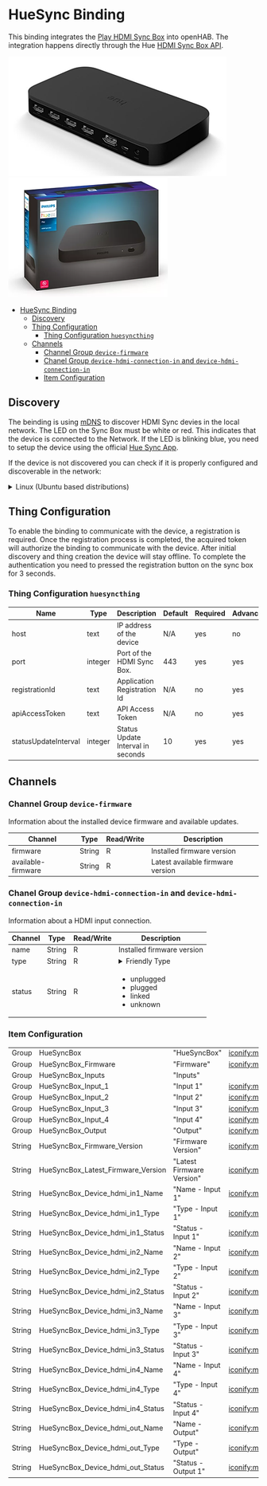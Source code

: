 # HueSync Binding

This binding integrates the [Play HDMI Sync Box](https://www.philips-hue.com/en-us/p/hue-play-hdmi-sync-box-/046677555221) into openHAB.
The integration happens directly through the Hue [HDMI Sync Box API](https://developers.meethue.com/develop/hue-entertainment/hue-hdmi-sync-box-api/).

![Play HDMI Sync Box](doc/bridge1.png)
![Play HDMI Sync Box](doc/bridge2.png)

- [HueSync Binding](#huesync-binding)
  - [Discovery](#discovery)
  - [Thing Configuration](#thing-configuration)
    - [Thing Configuration `huesyncthing`](#thing-configuration-huesyncthing)
  - [Channels](#channels)
    - [Channel Group `device-firmware`](#channel-group-device-firmware)
    - [Chanel Group `device-hdmi-connection-in` and `device-hdmi-connection-in`](#chanel-group-device-hdmi-connection-in-and-device-hdmi-connection-in)
    - [Item Configuration](#item-configuration)

<!-- 
## Supported Things

_Please describe the different supported things / devices including their ThingTypeUID within this section._
_Which different types are supported, which models were tested etc.?_
_Note that it is planned to generate some part of this based on the XML files within ```src/main/resources/OH-INF/thing``` of your binding._

- `bridge`: Short description of the Bridge, if any
- `sample`: Short description of the Thing with the ThingTypeUID `sample` 
- -->

## Discovery

The beinding is using [mDNS](https://en.wikipedia.org/wiki/Multicast_DNS) to discover HDMI Sync devies in the local network.
The LED on the Sync Box must be white or red.
This indicates that the device is connected to the Network.
If the LED is blinking blue, you need to setup the device using the official [Hue Sync App](https://www.philips-hue.com/en-in/explore-hue/propositions/entertainment/hue-sync).

If the device is not discovered you can check if it is properly configured and discoverable in the network:

<details>
  <summary>Linux (Ubuntu based distributions)</summary>

```bash
$ avahi-browse --resolve _huesync._tcp 
+ wlp0s20f3 IPv4 HueSyncBox-XXXXXXXXXXX                       _huesync._tcp        local
= wlp0s20f3 IPv4 HueSyncBox-XXXXXXXXXXX                       _huesync._tcp        local
   hostname = [XXXXXXXXXXX.local]
   address = [192.168.0.12]
   port = [443]
   txt = ["name=Sync Box" "devicetype=HSB1" "uniqueid=XXXXXXXXXXX" "path=/api"]
```

</details>

## Thing Configuration

To enable the binding to communicate with the device, a registration is required.
Once the registration process is completed, the acquired token will authorize the binding to communicate with the device.
After initial discovery and thing creation the device will stay offline.
To complete the authentication you need to pressed the registration button on the sync box for 3 seconds.

<!-- _
Describe what is needed to manually configure a thing, either through the UI or via a thing-file._
_This should be mainly about its mandatory and optional configuration parameters._

_Note that it is planned to generate some part of this based on the XML files within ```src/main/resources/OH-INF/thing``` of your binding._ 
-->

### Thing Configuration `huesyncthing`

| Name                 | Type    | Description                       | Default | Required | Advanced |
| -------------------- | ------- | --------------------------------- | ------- | -------- | -------- |
| host                 | text    | IP address of the device          | N/A     | yes      | no       |
| port                 | integer | Port of the HDMI Sync Box.        | 443     | yes      | yes      |
| registrationId       | text    | Application Registration Id       | N/A     | no       | yes      |
| apiAccessToken       | text    | API Access Token                  | N/A     | no       | yes      |
| statusUpdateInterval | integer | Status Update Interval in seconds | 10      | yes      | yes      |

## Channels

### Channel Group `device-firmware`

Information about the installed device firmware and available updates.

| Channel            | Type   | Read/Write | Description                       |
| ------------------ | ------ | ---------- | --------------------------------- |
| firmware           | String | R          | Installed firmware version        |
| available-firmware | String | R          | Latest available firmware version |

### Chanel Group `device-hdmi-connection-in` and `device-hdmi-connection-in`

Information about a HDMI input  connection.

| Channel | Type   | Read/Write | Description                                                                                                                                                                                                                                                                                                                                                                                                            |
| ------- | ------ | ---------- | ---------------------------------------------------------------------------------------------------------------------------------------------------------------------------------------------------------------------------------------------------------------------------------------------------------------------------------------------------------------------------------------------------------------------- |
| name    | String | R          | Installed firmware version                                                                                                                                                                                                                                                                                                                                                                                             |
| type    | String | R          | <details><summary>Friendly Type</summary><ul><li>generic</li><li>video</li><li>game</li><li>music</li><li>xbox</li><li>playstation</li><li>nintendoswitch</li><li>phone</li><li>desktop</li><li>laptop</li><li>appletv</li><li>roku</li><li>shield</li><li>chromecast</li><li>firetv</li><li>diskplayer</li><li>settopbox</li><li>satellite</li><li>avreceiver</li><li>soundbar</li><li>hdmiswitch</li></ul></details> |
| status  | String | R          | <ul><li>unplugged</li><li>plugged</li><li>linked</li><li>unknown</li></ul>                                                                                                                                                                                                                                                                                                                                             |

<!-- 
## Full Example

_Provide a full usage example based on textual configuration files._
_*.things, *.items examples are mandatory as textual configuration is well used by many users._
_*.sitemap examples are optional._  

### Thing Configuration

```java
Example thing configuration goes here.
``` 
-->

### Item Configuration

|        |                                    |                           |                           |                       |                      |                                                                                     |
| ------ | ---------------------------------- | ------------------------- | ------------------------- | --------------------- | -------------------- | ----------------------------------------------------------------------------------- |
| Group  | HueSyncBox                         | "HueSyncBox"              | <iconify:mdi:tv>          |                       | ["NetworkAppliance"] |                                                                                     |
| Group  | HueSyncBox_Firmware                | "Firmware"                | <iconify:mdi:information> | (HueSyncBox)          | ["Sensor"]           |                                                                                     |
| Group  | HueSyncBox_Inputs                  | "Inputs"                  | <receiver>                | (HueSyncBox)          | ["Receiver"]         |                                                                                     |
| Group  | HueSyncBox_Input_1                 | "Input 1"                 | <iconify:mdi:hdmi-port>   | (HueSyncBox_Inputs)   | ["Receiver"]         |                                                                                     |
| Group  | HueSyncBox_Input_2                 | "Input 2"                 | <iconify:mdi:hdmi-port>   | (HueSyncBox_Inputs)   | ["Receiver"]         |                                                                                     |
| Group  | HueSyncBox_Input_3                 | "Input 3"                 | <iconify:mdi:hdmi-port>   | (HueSyncBox_Inputs)   | ["Receiver"]         |                                                                                     |
| Group  | HueSyncBox_Input_4                 | "Input 4"                 | <iconify:mdi:hdmi-port>   | (HueSyncBox_Inputs)   | ["Receiver"]         |                                                                                     |
| Group  | HueSyncBox_Output                  | "Output"                  | <iconify:mdi:tv>          | (HueSyncBox)          | ["Screen"]           |                                                                                     |
| String | HueSyncBox_Firmware_Version        | "Firmware Version"        | <iconify:mdi:text>        | (HueSyncBox_Firmware) | ["Property"]         | {` channel="huesync:huesyncthing:HueSyncBox:device-firmware#firmware" } `           |
| String | HueSyncBox_Latest_Firmware_Version | "Latest Firmware Version" | <iconify:mdi:text>        | (HueSyncBox_Firmware) | ["Property"]         | {` channel="huesync:huesyncthing:HueSyncBox:device-firmware#available-firmware" } ` |
| String | HueSyncBox_Device_hdmi_in1_Name    | "Name - Input 1"          | <iconify:mdi:text>        | (HueSyncBox_Input_1)  | ["Property"]         | {` channel="huesync:huesyncthing:HueSyncBox:device-hdmi-in-1#name" } `              |
| String | HueSyncBox_Device_hdmi_in1_Type    | "Type - Input 1"          | <iconify:mdi:devices>     | (HueSyncBox_Input_1)  | ["Property"]         | {` channel="huesync:huesyncthing:HueSyncBox:device-hdmi-in-1#type" } `              |
| String | HueSyncBox_Device_hdmi_in1_Status  | "Status - Input 1"        | <iconify:mdi:connection>  | (HueSyncBox_Input_1)  | ["Property"]         | {` channel="huesync:huesyncthing:HueSyncBox:device-hdmi-in-1#status" } `            |
| String | HueSyncBox_Device_hdmi_in2_Name    | "Name - Input 2"          | <iconify:mdi:text>        | (HueSyncBox_Input_2)  | ["Property"]         | {` channel="huesync:huesyncthing:HueSyncBox:device-hdmi-in-2#name" } `              |
| String | HueSyncBox_Device_hdmi_in2_Type    | "Type - Input 2"          | <iconify:mdi:devices>     | (HueSyncBox_Input_2)  | ["Property"]         | {` channel="huesync:huesyncthing:HueSyncBox:device-hdmi-in-2#type" } `              |
| String | HueSyncBox_Device_hdmi_in2_Status  | "Status - Input 2"        | <iconify:mdi:connection>  | (HueSyncBox_Input_2)  | ["Property"]         | {` channel="huesync:huesyncthing:HueSyncBox:device-hdmi-in-2#status" } `            |
| String | HueSyncBox_Device_hdmi_in3_Name    | "Name - Input 3"          | <iconify:mdi:text>        | (HueSyncBox_Input_3)  | ["Property"]         | {` channel="huesync:huesyncthing:HueSyncBox:device-hdmi-in-3#name" } `              |
| String | HueSyncBox_Device_hdmi_in3_Type    | "Type - Input 3"          | <iconify:mdi:devices>     | (HueSyncBox_Input_3)  | ["Property"]         | {` channel="huesync:huesyncthing:HueSyncBox:device-hdmi-in-3#type" } `              |
| String | HueSyncBox_Device_hdmi_in3_Status  | "Status - Input 3"        | <iconify:mdi:connection>  | (HueSyncBox_Input_3)  | ["Property"]         | {` channel="huesync:huesyncthing:HueSyncBox:device-hdmi-in-3#status" } `            |
| String | HueSyncBox_Device_hdmi_in4_Name    | "Name - Input 4"          | <iconify:mdi:text>        | (HueSyncBox_Input_4)  | ["Property"]         | {` channel="huesync:huesyncthing:HueSyncBox:device-hdmi-in-4#name" } `              |
| String | HueSyncBox_Device_hdmi_in4_Type    | "Type - Input 4"          | <iconify:mdi:devices>     | (HueSyncBox_Input_4)  | ["Property"]         | {` channel="huesync:huesyncthing:HueSyncBox:device-hdmi-in-4#type" } `              |
| String | HueSyncBox_Device_hdmi_in4_Status  | "Status - Input 4"        | <iconify:mdi:connection>  | (HueSyncBox_Input_4)  | ["Property"]         | {` channel="huesync:huesyncthing:HueSyncBox:device-hdmi-in-4#status" } `            |
| String | HueSyncBox_Device_hdmi_out_Name    | "Name - Output"           | <iconify:mdi:text>        | (HueSyncBox_Output)   | ["Property"]         | {` channel="huesync:huesyncthing:HueSyncBox:device-hdmi-out#name" } `               |
| String | HueSyncBox_Device_hdmi_out_Type    | "Type - Output"           | <iconify:mdi:tv>          | (HueSyncBox_Output)   | ["Property"]         | {` channel="huesync:huesyncthing:HueSyncBox:device-hdmi-out#type" } `               |
| String | HueSyncBox_Device_hdmi_out_Status  | "Status - Output 1"       | <iconify:mdi:connection>  | (HueSyncBox_Output)   | ["Property"]         | {` channel="huesync:huesyncthing:HueSyncBox:device-hdmi-out#status" } `             |

<!-- 
### Sitemap Configuration

```perl
Optional Sitemap configuration goes here.
Remove this section, if not needed.
```

## Any custom content here

_Feel free to add additional sections for whatever you think should also be mentioned about your binding!_ 
-->
